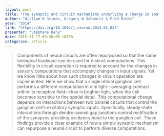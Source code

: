 ```yaml
---
layout: post
title: "The synaptic and circuit mechanisms underlying a change in spatial encoding in the retina"
author: "William N Grimes, Gregory W Schwartz & Fred Rieke"
year: "2014"
link: "https://doi.org/10.1016/j.neuron.2014.02.037"
presenter: "Stéphane Deny"
date: 2015-11-17 09:30:00 +0200
categories: article
---
```


> Components of neural circuits are often repurposed so that the same biological
> hardware can be used for distinct computations. This flexibility in circuit
> operation is required to account for the changes in sensory computations that
> accompany changes in input signals. Yet we know little about how such changes
> in circuit operation are implemented. Here we show that a single retinal
> ganglion cell performs a different computation in dim light—averaging contrast
> within its receptive field—than in brighter light, when the cell becomes
> sensitive to fine spatial detail. This computational change depends on
> interactions between two parallel circuits that control the ganglion cell’s
> excitatory synaptic inputs. Specifically, steady-state interactions through
> dendro-axonal gap junctions control rectification of the synapses providing
> excitatory input to the ganglion cell. These findings provide a clear example
> of how a simple synaptic mechanism can repurpose a neural circuit to perform
> diverse computations.
